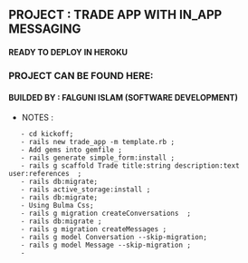 ## PROJECT : TRADE APP WITH IN_APP MESSAGING

#### READY TO DEPLOY IN HEROKU

### PROJECT CAN BE FOUND HERE:

#### BUILDED BY : FALGUNI ISLAM (SOFTWARE DEVELOPMENT)



* NOTES :

```
   - cd kickoff;
   - rails new trade_app -m template.rb ;
   - Add gems into gemfile ;
   - rails generate simple_form:install ;
   - rails g scaffold Trade title:string description:text user:references  ;
   - rails db:migrate;
   - rails active_storage:install ;
   - rails db:migrate;
   - Using Bulma Css;
   - rails g migration createConversations  ;
   - rails db:migrate ;
   - rails g migration createMessages ;
   - rails g model Conversation --skip-migration;
   - rails g model Message --skip-migration ;
   - 
```